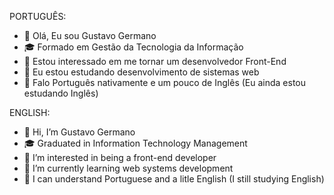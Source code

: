 PORTUGUÊS:
- 👋 Olá, Eu sou Gustavo Germano
- 🎓 Formado em Gestão da Tecnologia da Informação
- 👀 Estou interessado em me tornar um desenvolvedor Front-End
- 🌱 Eu estou estudando desenvolvimento de sistemas web
- 💞️ Falo Português nativamente e um pouco de Inglês (Eu ainda estou estudando Inglês)

ENGLISH:
- 👋 Hi, I’m Gustavo Germano
- 🎓 Graduated in Information Technology Management
- 👀 I’m interested in being a front-end developer
- 🌱 I’m currently learning web systems development
- 💞️ I can understand Portuguese and a litle English (I still studying English)
